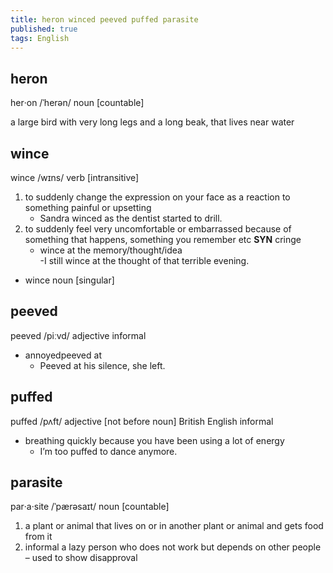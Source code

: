 ```yaml
---
title: heron winced peeved puffed parasite
published: true
tags: English
---
```


## heron

her‧on /ˈherən/ noun [countable]

a large bird with very long legs and a long beak, that lives near water

## wince

wince /wɪns/ verb [intransitive]

1. to suddenly change the expression on your face as a reaction to something painful or upsetting
   - Sandra winced as the dentist started to drill.
2. to suddenly feel very uncomfortable or embarrassed because of something that happens, something you remember etc **SYN** cringe
   - wince at the memory/thought/idea  
     -I still wince at the thought of that terrible evening.

- wince noun [singular]

## peeved

peeved /piːvd/ adjective informal

- annoyedpeeved at
  - Peeved at his silence, she left.

## puffed

puffed /pʌft/ adjective [not before noun] British English informal

- breathing quickly because you have been using a lot of energy
  - I’m too puffed to dance anymore.

## parasite

par‧a‧site /ˈpærəsaɪt/ noun [countable]

1. a plant or animal that lives on or in another plant or animal and gets food from it
2. informal a lazy person who does not work but depends on other people – used to show disapproval
